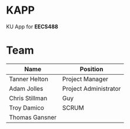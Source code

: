 # KAPP
KU App for **EECS488**

# Team
| Name | Position |
| -------- | -------- |
| Tanner Helton | Project Manager |
| Adam Jolles | Project Administrator |
| Chris Stillman | Guy |
| Troy Damico | SCRUM |
| Thomas Gansner | |